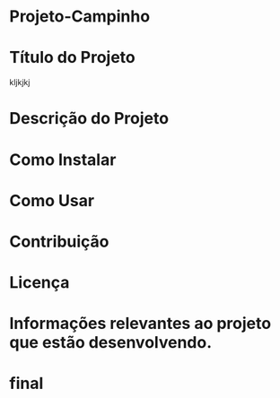 # Projeto-Campinho
#
# Título do Projeto
kljkjkj
# Descrição do Projeto
# Como Instalar 
# Como Usar 
# Contribuição
# Licença 
# Informações relevantes ao projeto que estão desenvolvendo. 
# final
